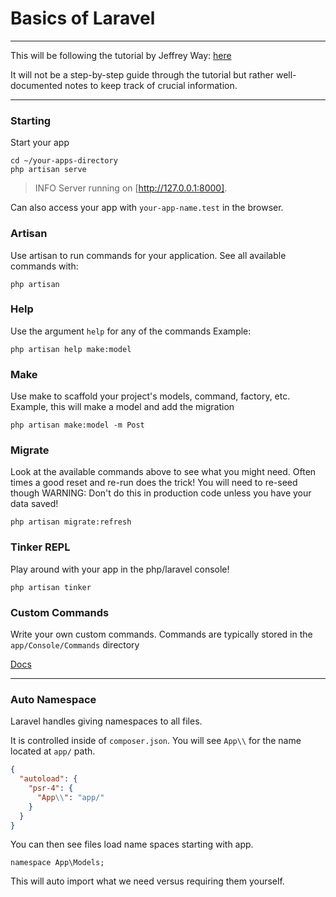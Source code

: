 # Basics of Laravel

---
This will be following the tutorial by Jeffrey Way: [here](https://laracasts.com/series/30-days-to-learn-laravel-11)

It will not be a step-by-step guide through the tutorial but rather well-documented 
notes to keep track of crucial information.

---

### Starting 
Start your app
```shell
cd ~/your-apps-directory
php artisan serve
```
>   INFO Server running on [http://127.0.0.1:8000].

Can also access your app with `your-app-name.test` in the browser.

### Artisan
Use artisan to run commands for your application.
See all available commands with:
```shell
php artisan
```

### Help
Use the argument `help` for any of the commands
Example:
```shell
php artisan help make:model
```

### Make
Use make to scaffold your project's models, command, factory, etc.
Example, this will make a model and add the migration
```shell
php artisan make:model -m Post
```

### Migrate
Look at the available commands above to see what you might need.
Often times a good reset and re-run does the trick! You will need to re-seed though
WARNING: Don't do this in production code unless you have your data saved!
```shell
php artisan migrate:refresh
```

### Tinker REPL
Play around with your app in the php/laravel console! 

```shell
php artisan tinker
```

### Custom Commands
Write your own custom commands. 
Commands are typically stored in the `app/Console/Commands` directory


[Docs](https://laravel.com/docs/11.x/artisan)

---
### Auto Namespace
Laravel handles giving namespaces to all files.

It is controlled inside of `composer.json`. 
You will see `App\\` for the name located at `app/` path.
```json
{
  "autoload": {
    "psr-4": {
      "App\\": "app/"
    }
  }
}
```

You can then see files load name spaces starting with app.
```injectablephp
namespace App\Models;
```

This will auto import what we need versus requiring them yourself.